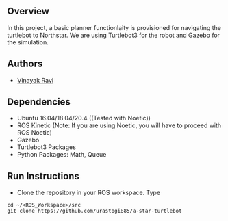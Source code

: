 ## Overview
In this project, a basic planner functionlaity is provisioned for navigating the turtlebot to Northstar. We are using Turtlebot3 for the robot and Gazebo for the simulation. 

## Authors

- [Vinayak Ravi](https://github.com/vinayakravi14)

## Dependencies

- Ubuntu 16.04/18.04/20.4 ((Tested with Noetic))
- ROS Kinetic (Note: If you are using Noetic, you will have to proceed with ROS Noetic)
- Gazebo
- Turtlebot3 Packages
- Python Packages:  Math, Queue

## Run Instructions

- Clone the repository in your ROS workspace. Type
```
cd ~/<ROS_Workspace>/src
git clone https://github.com/urastogi885/a-star-turtlebot